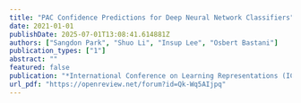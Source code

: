 ```yaml
---
title: "PAC Confidence Predictions for Deep Neural Network Classifiers"
date: 2021-01-01
publishDate: 2025-07-01T13:08:41.614881Z
authors: ["Sangdon Park", "Shuo Li", "Insup Lee", "Osbert Bastani"]
publication_types: ["1"]
abstract: ""
featured: false
publication: "*International Conference on Learning Representations (ICLR)*"
url_pdf: "https://openreview.net/forum?id=Qk-Wq5AIjpq"
---
```


